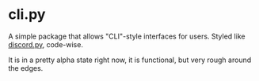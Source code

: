 # cli.py
A simple package that allows "CLI"-style interfaces for users.
Styled like [discord.py](https://github.com/Rapptz/discord.py), code-wise.

It is in a pretty alpha state right now, it is functional, but very rough around the edges.